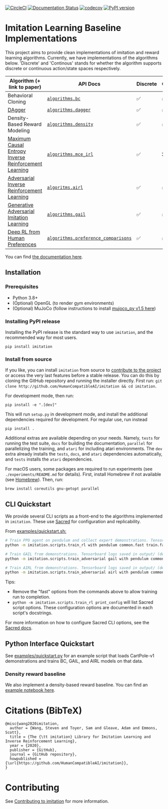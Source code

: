 [![CircleCI](https://circleci.com/gh/HumanCompatibleAI/imitation.svg?style=svg)](https://circleci.com/gh/HumanCompatibleAI/imitation)
[![Documentation Status](https://readthedocs.org/projects/imitation/badge/?version=latest)](https://imitation.readthedocs.io/en/latest/?badge=latest)
[![codecov](https://codecov.io/gh/HumanCompatibleAI/imitation/branch/master/graph/badge.svg)](https://codecov.io/gh/HumanCompatibleAI/imitation)
[![PyPI version](https://badge.fury.io/py/imitation.svg)](https://badge.fury.io/py/imitation)

# Imitation Learning Baseline Implementations

This project aims to provide clean implementations of imitation and reward learning algorithms.
Currently, we have implementations of the algorithms below. 'Discrete' and 'Continous' stands for whether the algorithm supports discrete or continuous action/state spaces respectively.

| Algorithm (+ link to paper)                                                                                                       | API Docs                                                                                                                 | Discrete | Continuous |
|-----------------------------------------------------------------------------------------------------------------------------------|--------------------------------------------------------------------------------------------------------------------------|----------|------------|
| Behavioral Cloning                                                                                                                | [`algorithms.bc`](https://imitation.readthedocs.io/en/latest/algorithms/bc.html)                                         | ✅        | ✅          |
| [DAgger](https://arxiv.org/pdf/1011.0686.pdf)                                                                                     | [`algorithms.dagger`](https://imitation.readthedocs.io/en/latest/algorithms/dagger.html)                                 | ✅        | ✅          |
| Density-Based Reward Modeling                                                                                                     | [`algorithms.density`](https://imitation.readthedocs.io/en/latest/algorithms/density.html)                               | ✅        | ✅          |
| [Maximum Causal Entropy Inverse Reinforcement Learning](https://www.cs.cmu.edu/~bziebart/publications/maximum-causal-entropy.pdf) | [`algorithms.mce_irl`](https://imitation.readthedocs.io/en/latest/algorithms/mce_irl.html)                               | ✅        | ❌          |
| [Adversarial Inverse Reinforcement Learning](https://arxiv.org/abs/1710.11248)                                                    | [`algoritms.airl`](https://imitation.readthedocs.io/en/latest/algorithms/airl.html)                                      | ✅        | ✅          |
| [Generative Adversarial Imitation Learning](https://arxiv.org/abs/1606.03476)                                                     | [`algorithms.gail`](https://imitation.readthedocs.io/en/latest/algorithms/gail.html)                                     | ✅        | ✅          |
| [Deep RL from Human Preferences](https://arxiv.org/abs/1706.03741)                                                                | [`algorithms.preference_comparisons`](https://imitation.readthedocs.io/en/latest/algorithms/preference_comparisons.html) | ✅        | ✅          |


You can find [the documentation here](https://imitation.readthedocs.io/en/latest/).

## Installation

### Prerequisites

- Python 3.8+
- (Optional) OpenGL (to render gym environments)
- (Optional) MuJoCo (follow instructions to install [mujoco_py v1.5 here](https://github.com/openai/mujoco-py/tree/498b451a03fb61e5bdfcb6956d8d7c881b1098b5#install-mujoco))

### Installing PyPI release

Installing the PyPI release is the standard way to use `imitation`, and the recommended way for most users.

```
pip install imitation
```

### Install from source

If you like, you can install `imitation` from source to [contribute to the project][contributing] or access the very last features before a stable release. You can do this by cloning the GitHub repository and running the installer directly. First run:
`git clone http://github.com/HumanCompatibleAI/imitation && cd imitation`.

For development mode, then run:

```
pip install -e ".[dev]"
```

This will run `setup.py` in development mode, and install the additional dependencies required for development. For regular use, run instead

```
pip install .
```

Additional extras are available depending on your needs. Namely, `tests` for running the test suite, `docs` for building the documentation, `parallel` for parallelizing the training, and `atari` for including atari environments. The `dev` extra already installs the `tests`, `docs`, and `atari` dependencies automatically, and `tests` installs the `atari` dependencies.

For macOS users, some packages are required to run experiments (see `./experiments/README.md` for details). First, install Homebrew if not available (see [Homebrew](https://brew.sh/)). Then, run:

```
brew install coreutils gnu-getopt parallel
```

## CLI Quickstart

We provide several CLI scripts as a front-end to the algorithms implemented in `imitation`. These use [Sacred](https://github.com/idsia/sacred) for configuration and replicability.

From [examples/quickstart.sh:](examples/quickstart.sh)

```bash
# Train PPO agent on pendulum and collect expert demonstrations. Tensorboard logs saved in quickstart/rl/
python -m imitation.scripts.train_rl with pendulum common.fast train.fast rl.fast fast common.log_dir=quickstart/rl/

# Train GAIL from demonstrations. Tensorboard logs saved in output/ (default log directory).
python -m imitation.scripts.train_adversarial gail with pendulum common.fast demonstrations.fast train.fast rl.fast fast demonstrations.rollout_path=quickstart/rl/rollouts/final.pkl

# Train AIRL from demonstrations. Tensorboard logs saved in output/ (default log directory).
python -m imitation.scripts.train_adversarial airl with pendulum common.fast demonstrations.fast train.fast rl.fast fast demonstrations.rollout_path=quickstart/rl/rollouts/final.pkl
```

Tips:

- Remove the "fast" options from the commands above to allow training run to completion.
- `python -m imitation.scripts.train_rl print_config` will list Sacred script options. These configuration options are documented in each script's docstrings.

For more information on how to configure Sacred CLI options, see the [Sacred docs](https://sacred.readthedocs.io/en/stable/).

## Python Interface Quickstart

See [examples/quickstart.py](examples/quickstart.py) for an example script that loads CartPole-v1 demonstrations and trains BC, GAIL, and AIRL models on that data.

### Density reward baseline

We also implement a density-based reward baseline. You can find an [example notebook here](docs/tutorials/7_train_density.ipynb).

# Citations (BibTeX)

```
@misc{wang2020imitation,
  author = {Wang, Steven and Toyer, Sam and Gleave, Adam and Emmons, Scott},
  title = {The {\tt imitation} Library for Imitation Learning and Inverse Reinforcement Learning},
  year = {2020},
  publisher = {GitHub},
  journal = {GitHub repository},
  howpublished = {\url{https://github.com/HumanCompatibleAI/imitation}},
}
```

# Contributing

See [Contributing to imitation][contributing] for more information.


[contributing]: https://imitation.readthedocs.io/en/latest/development/contributing/index.html

